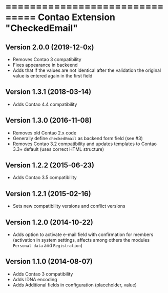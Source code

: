 ===============================
Contao Extension "CheckedEmail"
===============================

Version 2.0.0 (2019-12-0x)
--------------------------
- Removes Contao 3 compatibility
- Fixes appearance in backeend
- Adds that if the values are not identical after the validation the original value is entered again in the first field

Version 1.3.1 (2018-03-14)
--------------------------
- Adds Contao 4.4 compatibility

Version 1.3.0 (2016-11-08)
--------------------------
- Removes old Contao 2.x code
- Generally define `checkedEmail` as backend form field (see #3)
- Removes Contao 3.2 compatibility and updates templates to Contao 3.3+ default (uses correct HTML structure)

Version 1.2.2 (2015-06-23)
--------------------------
- Adds Contao 3.5 compatibility

Version 1.2.1 (2015-02-16)
--------------------------
- Sets new compatibility versions and conflict versions

Version 1.2.0 (2014-10-22)
--------------------------
- Adds option to activate e-mail field with confirmation for members (activation in system settings, affects among others the modules `Personal data` and `Registration`)

Version 1.1.0 (2014-08-07)
--------------------------
- Adds Contao 3 compatibility
- Adds IDNA encoding
- Adds Additional fields in configuration (placeholder, value)